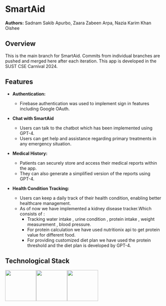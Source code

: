 # SmartAid

**Authors:** Sadnam Sakib Apurbo, Zaara Zabeen Arpa, Nazia Karim Khan Oishee

## Overview

This is the main branch for SmartAid. Commits from individual branches are pushed and merged here after each iteration. This app is developed in the SUST CSE Carnival 2024.

## Features

- **Authentication:**
  - Firebase authentication was used to implement sign in features including Google OAuth.
    
- **Chat with SmartAid**
  - Users can talk to the chatbot which has been implemented using GPT-4.
  - Users can get help and assistance regarding primary treatments in any emergency situation.

- **Medical History:**
  - Patients can securely store and access their medical reports within the app.
  - They can also generate a simplified version of the reports using GPT-4.

- **Health Condition Tracking:**
  - Users can keep a daily track of their health condition, enabling better healthcare management.
  - As of now we have implemented a kidney disease tracker.Which consists of :
    - Tracking water intake , urine condition , protein intake , weight measurement , blood pressure.
    - For protein calculation we have used nutritionix api to get protein value for different food.
    - For providing customized diet plan we have used the protein threshold and the diet plan is developed by GPT-4.

## Technological Stack

<img src="https://logowik.com/content/uploads/images/flutter5786.jpg" width="100" /><img src="https://cdn4.iconfinder.com/data/icons/google-i-o-2016/512/google_firebase-2-512.png" width="100" /><img src="https://cdn.icon-icons.com/icons2/3053/PNG/512/android_studio_alt_macos_bigsur_icon_190395.png" width="100" />
